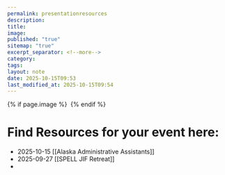 ```yaml
---
permalink: presentationresources
description:
title:
image:
published: "true"
sitemap: "true"
excerpt_separator: <!--more-->
category:
tags:
layout: note
date: 2025-10-15T09:53
last_modified_at: 2025-10-15T09:54
---
```



{% if page.image %} <img src="{{ page.image }}" alt=""> {% endif %}

# Find Resources for your event here: 
- 2025-10-15 [[Alaska Administrative Assistants]]
- 2025-09-27 [[SPELL JIF Retreat]]
- 